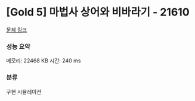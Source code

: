 
# [Gold 5] 마법사 상어와 비바라기 - 21610 

[문제 링크](https://www.acmicpc.net/problem/21610)
### 성능 요약

<p>메모리: 22468 KB 시간: 240 ms </p>

### 분류
구현
시뮬레이션
